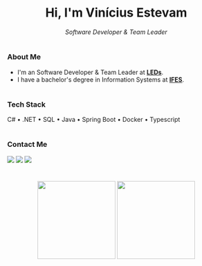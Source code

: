 <h1 align="center">Hi, I'm Vinícius Estevam</h1>

<p align="center">
  <em>Software Developer & Team Leader</em>
</p>

<h1></h1>

### About Me

- I'm an Software Developer & Team Leader at [**LEDs**](https://leds.dev.br/).
- I have a bachelor's degree in Information Systems at [**IFES**](https://www.ifes.edu.br/).

<h1></h1>

### Tech Stack
<link rel="stylesheet" href="https://cdn.jsdelivr.net/gh/devicons/devicon@v2.14.0/devicon.min.css">
<p style="display:flex">   
 C# • .NET • SQL • Java • Spring Boot • Docker • Typescript
</p>

<h1></h1>

### Contact Me
[<img src="https://img.shields.io/badge/linkedin-%230077B5.svg?&style=for-the-badge&logo=linkedin&logoColor=white">](https://www.linkedin.com/in/vinicius-estevam-6a519b177/)
[<img src="https://img.shields.io/badge/Gmail-D14836?style=for-the-badge&logo=gmail&logoColor=white">](mailto:vinicius.estevam99@gmail.com)
[<img src="https://img.shields.io/badge/instagram-%23E4405F.svg?&style=for-the-badge&logo=instagram&logoColor=white">](https://www.instagram.com/vinicius.je/)

<h1></h1>

<div align="center">
  <img height="180em" src="https://github-readme-stats.vercel.app/api?username=vinicius-je&theme=dark&hide_border=false&include_all_commits=false&count_private=false"/>
  <img height="180em" src="https://github-readme-stats.vercel.app/api/top-langs/?username=vinicius-je&theme=dark&hide_border=false&include_all_commits=false&count_private=false&layout=compact"/>
</div>

